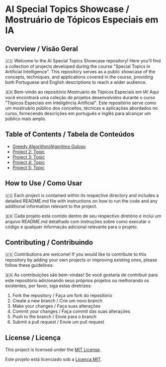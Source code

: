 # AI Special Topics Showcase / Mostruário de Tópicos Especiais em IA

## Overview / Visão Geral

🇺🇸
Welcome to the AI Special Topics Showcase repository! Here you'll find a collection of projects developed during the course "Special Topics in Artificial Intelligence". This repository serves as a public showcase of the concepts, techniques, and applications covered in the course, providing both Portuguese and English descriptions to reach a wider audience.

🇧🇷
Bem-vindo ao repositório Mostruário de Tópicos Especiais em IA! Aqui você encontrará uma coleção de projetos desenvolvidos durante o curso "Tópicos Especiais em Inteligência Artificial". Este repositório serve como um mostruário público dos conceitos, técnicas e aplicações abordados no curso, fornecendo descrições em português e inglês para alcançar um público mais amplo.

## Table of Contents / Tabela de Conteúdos

- [Greedy Algorithm/Algoritmo Guloso](./greedy_algorithm/README.md)
- [Project 2: Topic](./project2/README.md)
- [Project 3: Topic](./project3/README.md)
- [Project 4: Topic](./project4/README.md)
- [Project 5: Topic](./project5/README.md)

## How to Use / Como Usar

🇺🇸
Each project is contained within its respective directory and includes a detailed README.md file with instructions on how to run the code and any additional information relevant to the project.

🇧🇷
Cada projeto está contido dentro de seu respectivo diretório e inclui um arquivo README.md detalhado com instruções sobre como executar o código e qualquer informação adicional relevante para o projeto.

## Contributing / Contribuindo

🇺🇸
Contributions are welcome! If you would like to contribute to this repository by adding your own projects or improving existing ones, please follow these guidelines:

🇧🇷
As contribuições são bem-vindas! Se você gostaria de contribuir para este repositório adicionando seus próprios projetos ou melhorando os existentes, por favor, siga estas diretrizes:

1. Fork the repository / Faça um fork do repositório
2. Create a new branch / Crie um novo branch
3. Make your changes / Faça suas alterações
4. Commit your changes / Faça commit das suas alterações
5. Push to the branch / Envie para o branch
6. Submit a pull request / Envie um pull request

## License / Licença

This project is licensed under the [MIT License](./LICENSE).

Este projeto está licenciado sob a [Licença MIT](./LICENSE).
